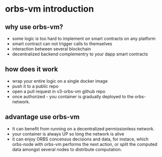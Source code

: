 # orbs-vm introduction

## why use orbs-vm?
- some logic is too hard to implement on smart contracts on any platform
- smart contract can not trigger calls to themselves
- interaction between several blockchain
- decentralized backend complementry to your dapp smart contracts

## how does it work
- wrap your entire logic on a single docker image
- push it to a public repo
- open a pull request in v3-orbs-vm github repo
- once authorized - you container is gradually deployed to the orbs-network.

## advantage use orbs-vm
- It can benefit from running on a decentralized permissionless network.
- your container is always UP so long the network is alive
- it can enjoy ORBS concensus decisions and data, for instace, which orbs-node with orbs-vm performs the next action, or split the computed data amongst several nodes to distribute computation.

